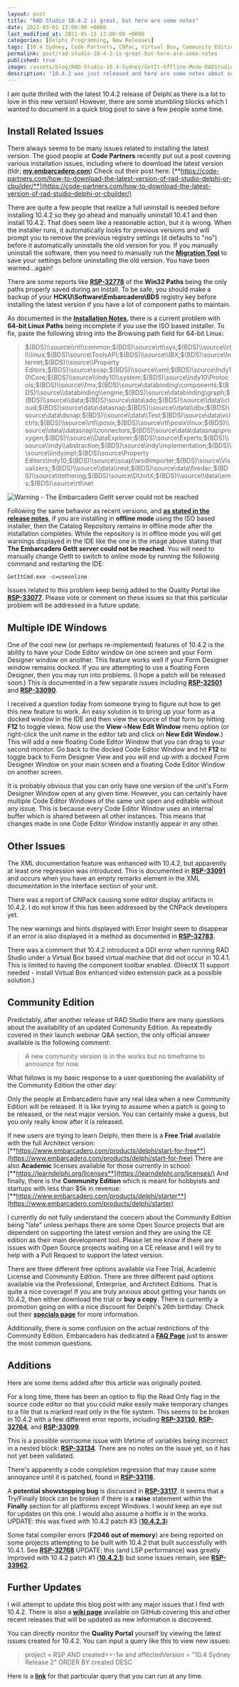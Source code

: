 ```yaml
---
layout: post
title: "RAD Studio 10.4.2 is great, but here are some notes"
date: 2021-03-01 12:00:00 +0000
last_modified_at: 2021-05-13 12:00:00 +0000
categories: [Delphi Programming, New Releases]
tags: [10.4 Sydney, Code Partners, CNPac, Virtual Box, Community Edition, DelphiKB]
permalink: post/rad-studio-10-4-2-is-great-but-here-are-some-notes
published: true
image: /assets/blog/RAD-Studio-10.4-Sydney/GetIt-Offline-Mode-RADStudio.png
description: "10.4.2 was just released and here are some notes about some Installation problems, notable bugs, but no update yet on theCommunity Edition."
---
```

I am quite thrilled with the latest 10.4.2 release of Delphi as there is a lot to love in this new version! However, there are some stumbling blocks which I wanted to document in a quick blog post to save a few people some time.

## **Install Related Issues**

There always seems to be many issues related to installing the latest version. The good people at **Code Partners** recently put out a post covering various installation issues, including where to download the latest version (tldr; [**my.embarcadero.com**](https://my.embarcadero.com/)) Check out their post here: [**https://code-partners.com/how-to-download-the-latest-version-of-rad-studio-delphi-or-cbuilder/**](https://code-partners.com/how-to-download-the-latest-version-of-rad-studio-delphi-or-cbuilder/)

There are quite a few people that realize a full uninstall is needed before installing 10.4.2 so they go ahead and manually uninstall 10.4.1 and then install 10.4.2. That does seem like a reasonable action, but it is wrong. When the installer runs, it automatically looks for previous versions and will prompt you to remove the previous registry settings (it defaults to "no") before it automatically uninstalls the old version for you. If you manually uninstall the software, then you need to manually run the [**Migration Tool**](http://docwiki.embarcadero.com/RADStudio/en/Settings_Migration_Tool) to save your settings before uninstalling the old version. You have been warned...again!

There are some reports like [**RSP-32778**](https://quality.embarcadero.com/browse/RSP-32778) of the **Win32 Paths** being the only paths properly saved during an install. To be safe, you should make a backup of your **HCKU\\Software\\Embarcadero\\BDS** registry key before installing the latest version if you have a lot of component paths to maintain.

As documented in the [**Installation Notes**](http://docwiki.embarcadero.com/RADStudio/Sydney/en/Installation_Notes), there is a current problem with **64-bit Linux Paths** being incomplete if you use the ISO based installer. To fix, paste the following string into the Browsing path field for 64-bit Linux:

> $(BDS)\\source\\rtl\\common;$(BDS)\\source\\rtl\\sys;$(BDS)\\source\\rtl\\linux;$(BDS)\\source\\ToolsAPI;$(BDS)\\source\\IBX;$(BDS)\\source\\Internet;$(BDS)\\source\\Property Editors;$(BDS)\\source\\soap;$(BDS)\\source\\xml;$(BDS)\\source\\Indy10\\Core;$(BDS)\\source\\Indy10\\system;$(BDS)\\source\\Indy10\\Protocols;$(BDS)\\source\\fmx;$(BDS)\\source\\databinding\\components;$(BDS)\\source\\databinding\\engine;$(BDS)\\source\\databinding\\graph;$(BDS)\\source\\data;$(BDS)\\source\\data\\ado;$(BDS)\\source\\data\\cloud;$(BDS)\\source\\data\\datasnap;$(BDS)\\source\\data\\dbx;$(BDS)\\source\\data\\dsnap;$(BDS)\\source\\data\\Test;$(BDS)\\source\\data\\vclctrls;$(BDS)\\source\\rtl\\posix;$(BDS)\\source\\rtl\\posix\\linux;$(BDS)\\source\\data\\datasnap\\connectors;$(BDS)\\source\\data\\datasnap\\proxygen;$(BDS)\\source\\DataExplorer;$(BDS)\\source\\Experts;$(BDS)\\source\\indy\\abstraction;$(BDS)\\source\\indy\\implementation;$(BDS)\\source\\indyimpl;$(BDS)\\source\\Property Editors\\Indy10;$(BDS)\\source\\soap\\wsdlimporter;$(BDS)\\source\\Visualizers;;$(BDS)\\source\\data\\rest;$(BDS)\\source\\data\\firedac;$(BDS)\\source\\tethering;$(BDS)\\source\\DUnitX;$(BDS)\\source\\data\\ems;$(BDS)\\source\\rtl\\net

![Warning - The Embarcadero GetIt server could not be reached](/assets/blog/RAD-Studio-10.4-Sydney/GetIt-Offline-Mode-RADStudio.png)

Following the same behavior as recent versions, and [**as stated in the release notes**](http://docwiki.embarcadero.com/RADStudio/Sydney/en/Release_Notes), if you are installing in **offline mode** using the ISO based installer, then the Catalog Repository remains in offline mode after the installation completes. While the repository is in offline mode you will get warnings displayed in the IDE like the one in the image above stating that **The Embarcadero GetIt server could not be reached**. You will need to manually change GetIt to switch to online mode by running the following command and restarting the IDE:

````
GetItCmd.exe -c=useonline
````

Issues related to this problem keep being added to the Quality Portal like [**RSP-33077**](https://quality.embarcadero.com/browse/RSP-33077). Please vote or comment on these issues so that this particular problem will be addressed in a future update.

## **Multiple IDE Windows**

One of the cool new (or perhaps re-implemented) features of 10.4.2 is the ability to have your Code Editor window on one screen and your Form Designer window on another. This feature works well if your Form Designer window remains docked. If you are attempting to use a floating Form Designer, then you may run into problems. (I hope a patch will be released soon.) This is documented in a few separate issues including [**RSP-32501**](https://quality.embarcadero.com/browse/RSP-32501) and [**RSP-33090**](https://quality.embarcadero.com/browse/RSP-33090).

I received a question today from someone trying to figure out how to get this new feature to work. An easy solution is to bring up your form as a docked window in the IDE and then view the source of that form by hitting **F12** to toggle views. Now use the **View**\->**New Edit Window** menu option (or right-click the unit name in the editor tab and click on **New Edit Window**.) This will add a new floating Code Editor Window that you can drag to your second monitor. Go back to the docked Code Editor Window and hit **F12** to toggle back to Form Designer View and you will end up with a docked Form Designer Window on your main screen and a floating Code Editor Window on another screen.

It is probably obvious that you can only have one version of the unit's Form Designer Window open at any given time. However, you can certainly have multiple Code Editor Windows of the same unit open and editable without any issue. This is because every Code Editor Window uses an internal buffer which is shared between all other instances. This means that changes made in one Code Editor Window instantly appear in any other.

## **Other Issues**

The XML documentation feature was enhanced with 10.4.2, but apparently at least one regression was introduced. This is documented in [**RSP-33091**](https://quality.embarcadero.com/browse/RSP-33091) and occurs when you have an empty remarks element in the XML documentation in the interface section of your unit.

There was a report of CNPack causing some editor display artifacts in 10.4.2. I do not know if this has been addressed by the CNPack developers yet.

The new warnings and hints displayed with Error Insight seem to disappear if an error is also displayed in a method as documented in [**RSP-32783**](https://quality.embarcadero.com/browse/RSP-32783).

There was a comment that 10.4.2 introduced a GDI error when running RAD Studio under a Virtual Box based virtual machine that did not occur in 10.4.1. This is limited to having the component toolbar enabled. (DirectX 11 support needed - install Virtual Box enhanced video extension pack as a possible solution.)

## **Community Edition**

Predictably, after another release of RAD Studio there are many questions about the availability of an updated Community Edition. As repeatedly covered in their launch webinar Q&A section, the only official answer available is the following comment:

> A new community version is in the works but no timeframe to announce for now.

What follows is my basic response to a user questioning the availability of the Community Edition the other day:

Only the people at Embarcadero have any real idea when a new Community Edition will be released. It is like trying to assume when a patch is going to be released, or the next major version. You can certainly make a guess, but you only really know after it is released.

If new users are trying to learn Delphi, then there is a **Free Trial** available with the full Architect version: [**https://www.embarcadero.com/products/delphi/start-for-free**](https://www.embarcadero.com/products/delphi/start-for-free) There are also **Academic** licenses available for those currently in school: [**https://learndelphi.org/licenses**](https://learndelphi.org/licenses/) And finally, there is the **Community Edition** which is meant for hobbyists and startups with less than $5k in revenue: [**https://www.embarcadero.com/products/delphi/starter**](https://www.embarcadero.com/products/delphi/starter)

I currently do not fully understand the concern about the Community Edition being "late" unless perhaps there are some Open Source projects that are dependent on supporting the latest version and they are using the CE edition as their main development tool. Please let me know if there are issues with Open Source projects waiting on a CE release and I will try to help with a Pull Request to support the latest version.

There are three different free options available via Free Trial, Academic License and Community Edition. There are three different paid options available via the Professional, Enterprise, and Architect Editions. That is quite a nice coverage! If you are truly anxious about getting your hands on 10.4.2, then either download the trial or **buy a copy**. There is currently a promotion going on with a nice discount for Delphi's 26th birthday. Check out their [**specials page**](https://www.embarcadero.com/radoffer) for more information.

Additionally, there is some confusion on the actual restrictions of the Community Edition. Embarcadero has dedicated a [**FAQ Page**](https://www.embarcadero.com/products/delphi/starter/faq) just to answer the most common questions.

## **Additions**

Here are some items added after this article was originally posted.

For a long time, there has been an option to flip the Read Only flag in the source code editor so that you could make easily make temporary changes to a file that is marked read only in the file system. This seems to be broken in 10.4.2 with a few different error reports, including [**RSP-33130**](https://quality.embarcadero.com/browse/RSP-33130), [**RSP-32764**](https://quality.embarcadero.com/browse/RSP-32764), and [**RSP-33099**](https://quality.embarcadero.com/browse/RSP-33099).

This is a possible worrisome issue with lifetime of variables being incorrect in a nested block: [**RSP-33134**](https://quality.embarcadero.com/browse/RSP-33134). There are no notes on the issue yet, so it has not yet been validated.

There's apparently a code completion regression that may cause some annoyance until it is patched, found in [**RSP-33118**](https://quality.embarcadero.com/browse/RSP-33118).

A **potential showstopping bug** is discussed in [**RSP-33117**](https://quality.embarcadero.com/browse/RSP-33117). It seems that a Try/Finally block can be broken if there is a **raise** statement within the **Finally** section for all platforms except Windows. I would keep an eye out for updates on this one. I would also assume a hotfix is in the works. UPDATE: this was fixed with 10.4.2 patch #3 ([**10.4.2.3**](https://github.com/ideasawakened/DelphiKB/wiki/D27.SYDNEY.10.4.2.3))

Some fatal compiler errors (**F2046 out of memory**) are being reported on some projects attempting to be built with 10.4.2 that built successfully with 10.4.1. See [**RSP-32768**](https://quality.embarcadero.com/browse/RSP-32768) UPDATE: this (and LSP performance) was greatly improved with 10.4.2 patch #1 ([**10.4.2.1**](https://github.com/ideasawakened/DelphiKB/wiki/D27.SYDNEY.10.4.2.1)) but some issues remain, see [**RSP-33962**](https://quality.embarcadero.com/browse/RSP-33962).

## **Further Updates**

I will attempt to update this blog post with any major issues that I find with 10.4.2. There is also a [**wiki page**](https://github.com/ideasawakened/DelphiKB/wiki/D27.SYDNEY.10.4.2.0) available on GitHub covering this and other recent releases that will be updated as new information is discovered.

You can directly monitor the **Quality Portal** yourself by viewing the latest issues created for 10.4.2. You can input a query like this to view new issues:

> project = RSP AND created>=-1w and affectedVersion = "10.4 Sydney Release 2" ORDER BY created DESC

Here is a [**link**](https://quality.embarcadero.com/browse/RSP-33122?jql=project%20%3D%20RSP%20AND%20created%3E%3D-1w%20and%20affectedVersion%20%3D%20%2210.4%20Sydney%20Release%202%22%20ORDER%20BY%20created%20DESC) for that particular query that you can run at any time.
